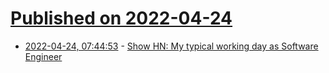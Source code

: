 # [Published on 2022-04-24](index.md)

* [2022-04-24, 07:44:53](https://news.ycombinator.com/item?id=31142043) - [Show HN: My typical working day as Software Engineer](https://dimle.wordpress.com/2022/04/24/my-typical-working-day-as-software-engineer/)
